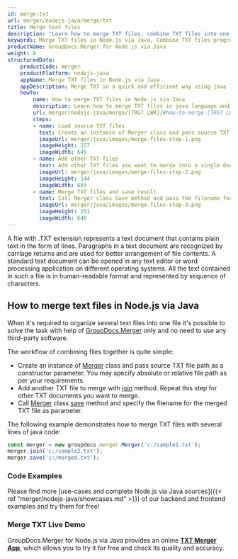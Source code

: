 ```yaml
---
id: merge-txt
url: merger/nodejs-java/merge/txt
title: Merge text files
description: "Learn how to merge TXT files, combine TXT files into one file programmatically in java language using GroupDocs.Merger for Node.js via Java library."
keywords: Merge TXT files in Node.js via Java, Combine TXT files programmatically
productName: GroupDocs.Merger for Node.js via Java
weight: 8
structuredData:
    productCode: merger
    productPlatform: nodejs-java
    appName: Merge TXT files in Node.js via Java
    appDescription: Merge TXT in a quick and efficient way using java language and GroupDocs.Merger for Node.js via Java API, without the use of any third-party software like Microsoft or Open Office.
    howTo:
        name: How to merge TXT files in Node.js via Java 
        description: Learn how to merge TXT files in java language and GroupDocs.Merger for Node.js via Java API, without the use of any third-party software like Microsoft or Open Office.
        url: merger/nodejs-java/merge/[TRGT_LWR]/#how-to-merge-[TRGT_LWR]-files-in-c
        steps:
        - name: Load source TXT files 
          text: Create an instance of Merger class and pass source TXT file path as a constructor parameter. You may specify absolute or relative file path as per your requirements. 
          imageUrl: merger/java/images/merge-files-step-1.png
          imageHeight: 157
          imageWidth: 645
        - name: Add other TXT files
          text: Add other TXT files you want to merge into a single document with Join method of Merger class.
          imageUrl: merger/java/images/merge-files-step-2.png
          imageHeight: 144
          imageWidth: 603
        - name: Merge TXT files and save result 
          text: Call Merger class Save method and pass the filename for the resultant TXT file as parameter.
          imageUrl: merger/java/images/merge-files-step-3.png
          imageHeight: 151
          imageWidth: 646
---
```


A file with .TXT extension represents a text document that contains plain text in the form of lines. Paragraphs in a text document are recognized by carriage returns and are used for better arrangement of file contents. A standard text document can be opened in any text editor or word processing application on different operating systems. All the text contained in such a file is in human-readable format and represented by sequence of characters.

## How to merge text files in Node.js via Java

When it's required to organize several text files into one file it's possible to solve the task with help of [GroupDocs.Merger](https://products.groupdocs.com/merger/nodejs-java) only and no need to use any third-party software.

The workflow of combining files together is quite simple:

* Create an instance of [Merger](https://reference.groupdocs.com/merger/java/com.groupdocs.merger/Merger) class and pass source TXT file path as a constructor parameter. You may specify absolute or relative file path as per your requirements.
* Add another TXT file to merge with [join](https://reference.groupdocs.com/merger/java/com.groupdocs.merger/Merger#join(java.io.InputStream)) method. Repeat this step for other TXT documents you want to merge.
* Call [Merger](https://reference.groupdocs.com/merger/java/com.groupdocs.merger/Merger) class [save](https://reference.groupdocs.com/merger/java/com.groupdocs.merger/Merger#save(java.io.OutputStream)) method and specify the filename for the merged TXT file as parameter.

The following example demonstrates how to merge TXT files with several lines of java code:

```js
const merger = new groupdocs.merger.Merger('c:/sample1.txt');
merger.join('c:/sample2.txt');
merger.save('c:/merged.txt');
```

### Code Examples

Please find more [use-cases and complete Node.js via Java sources]({{< ref "merger/nodejs-java/showcases.md" >}}) of our backend and frontend examples and try them for free!

### Merge TXT Live Demo

GroupDocs.Merger for Node.js via Java provides an online [**TXT Merger App**](https://products.groupdocs.app/merger/txt), which allows you to try it for free and check its quality and accuracy.
